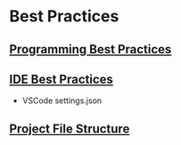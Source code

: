 # Best Practices

## [Programming Best Practices](./PROGRAMMING.md)

## [IDE Best Practices](./IDEs.md)

* VSCode settings.json

## [Project File Structure](../Example-Project)
